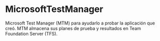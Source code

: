 # MicrosoftTestManager
 Microsoft Test Manager (MTM) para ayudarlo a probar la aplicación que creó. MTM almacena sus planes de prueba y resultados en Team Foundation Server (TFS).
